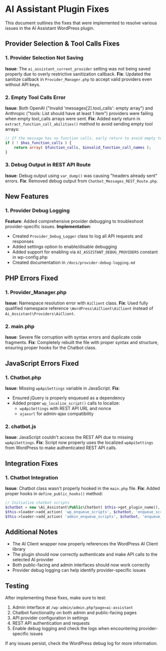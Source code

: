 # AI Assistant Plugin Fixes

This document outlines the fixes that were implemented to resolve various issues in the AI Assistant WordPress plugin.

## Provider Selection & Tool Calls Fixes

### 1. Provider Selection Not Saving

**Issue**: The `ai_assistant_current_provider` setting was not being saved properly due to overly restrictive sanitization callback.
**Fix**: Updated the sanitize callback in `Provider_Manager.php` to accept valid providers even without API keys.

### 2. Empty Tool Calls Error

**Issue**: Both OpenAI ("Invalid 'messages[2].tool_calls': empty array") and Anthropic ("tools: List should have at least 1 item") providers were failing when empty tool_calls arrays were sent.
**Fix**: Added early return in `extract_function_call_abilities()` method to avoid sending empty tool arrays:
```php
// If the message has no function calls, early return to avoid empty tool_calls array
if ( ! $has_function_calls ) {
    return array( $function_calls, $invalid_function_call_names );
}
```

### 3. Debug Output in REST API Route

**Issue**: Debug output using `var_dump()` was causing "headers already sent" errors.
**Fix**: Removed debug output from `Chatbot_Messages_REST_Route.php`.

## New Features

### 1. Provider Debug Logging

**Feature**: Added comprehensive provider debugging to troubleshoot provider-specific issues.
**Implementation**:
- Created `Provider_Debug_Logger` class to log all API requests and responses
- Added settings option to enable/disable debugging
- Added support for enabling via `AI_ASSISTANT_DEBUG_PROVIDERS` constant in wp-config.php
- Created documentation in `/docs/provider-debug-logging.md`

## PHP Errors Fixed

### 1. Provider_Manager.php

**Issue**: Namespace resolution error with `AiClient` class.
**Fix**: Used fully qualified namespace reference `\WordPress\AiClient\AiClient` instead of `Ai_Assistant\Providers\AiClient`.

### 2. main.php

**Issue**: Severe file corruption with syntax errors and duplicate code fragments.
**Fix**: Completely rebuilt the file with proper syntax and structure, ensuring proper hooks for the Chatbot class.

## JavaScript Errors Fixed

### 1. Chatbot.php

**Issue**: Missing `wpApiSettings` variable in JavaScript.
**Fix**:
- Ensured jQuery is properly enqueued as a dependency
- Added proper `wp_localize_script()` calls to localize:
  - `wpApiSettings` with REST API URL and nonce
  - `ajaxurl` for admin-ajax compatibility

### 2. chatbot.js

**Issue**: JavaScript couldn't access the REST API due to missing `wpApiSettings`.
**Fix**: Script now properly uses the localized `wpApiSettings` from WordPress to make authenticated REST API calls.

## Integration Fixes

### 1. Chatbot Integration

**Issue**: Chatbot class wasn't properly hooked in the `main.php` file.
**Fix**: Added proper hooks in `define_public_hooks()` method:
```php
// Initialize chatbot scripts
$chatbot = new \Ai_Assistant\Public\Chatbot( $this->get_plugin_name(), $this->get_version() );
$this->loader->add_action( 'wp_enqueue_scripts', $chatbot, 'enqueue_scripts' );
$this->loader->add_action( 'admin_enqueue_scripts', $chatbot, 'enqueue_scripts' );
```

## Additional Notes

- The AI Client wrapper now properly references the WordPress AI Client library
- The plugin should now correctly authenticate and make API calls to the selected AI provider
- Both public-facing and admin interfaces should now work correctly
- Provider debug logging can help identify provider-specific issues

## Testing

After implementing these fixes, make sure to test:

1. Admin interface at `/wp-admin/admin.php?page=ai-assistant`
2. Chatbot functionality on both admin and public-facing pages
3. API provider configuration in settings
4. REST API authentication and requests
5. Enable debug logging and check the logs when encountering provider-specific issues

If any issues persist, check the WordPress debug log for more information.
